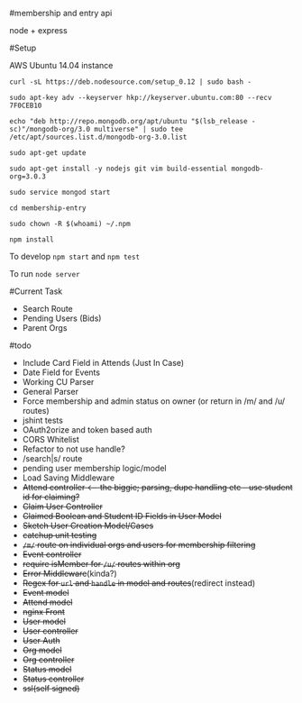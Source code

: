 #membership and entry api

node + express


#Setup

AWS Ubuntu 14.04 instance

`curl -sL https://deb.nodesource.com/setup_0.12 | sudo bash -`

`sudo apt-key adv --keyserver hkp://keyserver.ubuntu.com:80 --recv 7F0CEB10`

`echo "deb http://repo.mongodb.org/apt/ubuntu "$(lsb_release -sc)"/mongodb-org/3.0 multiverse" | sudo tee /etc/apt/sources.list.d/mongodb-org-3.0.list`

`sudo apt-get update`

`sudo apt-get install -y nodejs git vim build-essential mongodb-org=3.0.3`

`sudo service mongod start`

`cd membership-entry`

`sudo chown -R $(whoami) ~/.npm`

`npm install`

To develop
`npm start`
 and 
`npm test`

To run
`node server`

#Current Task

- Search Route
- Pending Users (Bids)
- Parent Orgs

#todo

- Include Card Field in Attends (Just In Case)
- Date Field for Events
- Working CU Parser
- General Parser
- Force membership and admin status on owner (or return in /m/ and /u/ routes)
- jshint tests
- OAuth2orize and token based auth
- CORS Whitelist
- Refactor to not use handle?
- /search|s/ route
- pending user membership logic/model
- Load Saving Middleware
- ~~Attend controller <-- the biggie; parsing, dupe handling etc - use student id for claiming?~~
- ~~Claim User Controller~~
- ~~Claimed Boolean and Student ID Fields in User Model~~
- ~~Sketch User Creation Model/Cases~~
- ~~catchup unit testing~~
- ~~`/m/` route on individual orgs and users for membership filtering~~
- ~~Event controller~~
- ~~require isMember for `/u/` routes within org~~
- ~~Error Middleware~~(kinda?)
- ~~Regex for `url` and `handle` in model and routes~~(redirect instead)
- ~~Event model~~
- ~~Attend model~~
- ~~nginx Front~~
- ~~User model~~
- ~~User controller~~
- ~~User Auth~~
- ~~Org model~~
- ~~Org controller~~
- ~~Status model~~
- ~~Status controller~~
- ~~ssl(self signed)~~
